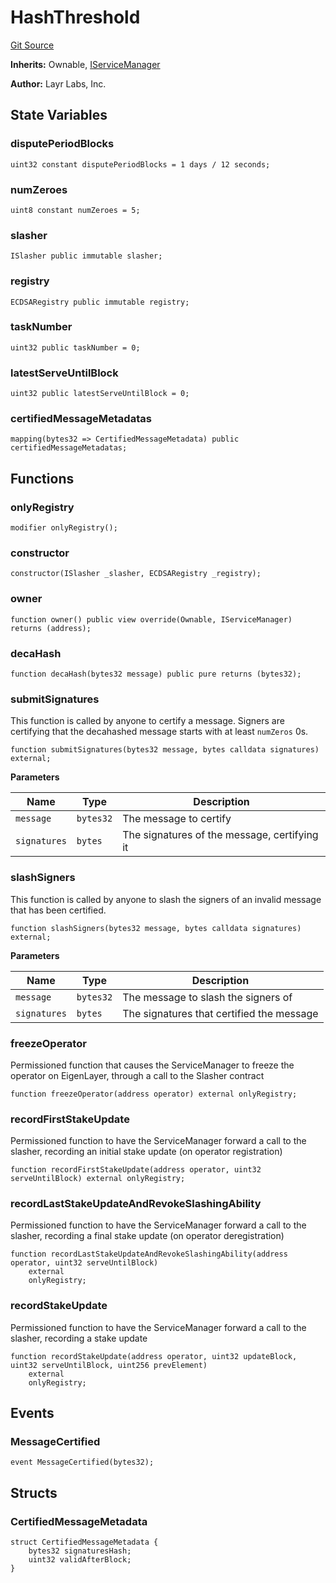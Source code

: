 # HashThreshold
[Git Source](https://github.com/Sabnock01/eigenlayer-contracts/blob/fa80db0202cf74fb2bae3ffc6aa6db988074a698/src/contracts/middleware/example/HashThreshold.sol)

**Inherits:**
Ownable, [IServiceManager](/docs/docgen/src/src/contracts/interfaces/IServiceManager.sol/interface.IServiceManager.md)

**Author:**
Layr Labs, Inc.


## State Variables
### disputePeriodBlocks

```solidity
uint32 constant disputePeriodBlocks = 1 days / 12 seconds;
```


### numZeroes

```solidity
uint8 constant numZeroes = 5;
```


### slasher

```solidity
ISlasher public immutable slasher;
```


### registry

```solidity
ECDSARegistry public immutable registry;
```


### taskNumber

```solidity
uint32 public taskNumber = 0;
```


### latestServeUntilBlock

```solidity
uint32 public latestServeUntilBlock = 0;
```


### certifiedMessageMetadatas

```solidity
mapping(bytes32 => CertifiedMessageMetadata) public certifiedMessageMetadatas;
```


## Functions
### onlyRegistry


```solidity
modifier onlyRegistry();
```

### constructor


```solidity
constructor(ISlasher _slasher, ECDSARegistry _registry);
```

### owner


```solidity
function owner() public view override(Ownable, IServiceManager) returns (address);
```

### decaHash


```solidity
function decaHash(bytes32 message) public pure returns (bytes32);
```

### submitSignatures

This function is called by anyone to certify a message. Signers are certifying that the decahashed message starts with at least `numZeros` 0s.


```solidity
function submitSignatures(bytes32 message, bytes calldata signatures) external;
```
**Parameters**

|Name|Type|Description|
|----|----|-----------|
|`message`|`bytes32`|The message to certify|
|`signatures`|`bytes`|The signatures of the message, certifying it|


### slashSigners

This function is called by anyone to slash the signers of an invalid message that has been certified.


```solidity
function slashSigners(bytes32 message, bytes calldata signatures) external;
```
**Parameters**

|Name|Type|Description|
|----|----|-----------|
|`message`|`bytes32`|The message to slash the signers of|
|`signatures`|`bytes`|The signatures that certified the message|


### freezeOperator

Permissioned function that causes the ServiceManager to freeze the operator on EigenLayer, through a call to the Slasher contract


```solidity
function freezeOperator(address operator) external onlyRegistry;
```

### recordFirstStakeUpdate

Permissioned function to have the ServiceManager forward a call to the slasher, recording an initial stake update (on operator registration)


```solidity
function recordFirstStakeUpdate(address operator, uint32 serveUntilBlock) external onlyRegistry;
```

### recordLastStakeUpdateAndRevokeSlashingAbility

Permissioned function to have the ServiceManager forward a call to the slasher, recording a final stake update (on operator deregistration)


```solidity
function recordLastStakeUpdateAndRevokeSlashingAbility(address operator, uint32 serveUntilBlock)
    external
    onlyRegistry;
```

### recordStakeUpdate

Permissioned function to have the ServiceManager forward a call to the slasher, recording a stake update


```solidity
function recordStakeUpdate(address operator, uint32 updateBlock, uint32 serveUntilBlock, uint256 prevElement)
    external
    onlyRegistry;
```

## Events
### MessageCertified

```solidity
event MessageCertified(bytes32);
```

## Structs
### CertifiedMessageMetadata

```solidity
struct CertifiedMessageMetadata {
    bytes32 signaturesHash;
    uint32 validAfterBlock;
}
```

